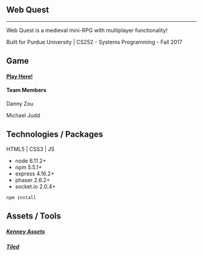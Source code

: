 ## Web Quest

---

Web Quest is a medieval mini-RPG with multiplayer functionality!

Built for Purdue University | CS252 - Systems Programming - Fall 2017

## Game

#### [Play Here!](https://web-quest.herokuapp.com)

#### Team Members
Danny Zou

Michael Judd

## Technologies / Packages

HTML5 | CSS3 | JS

* node 6.11.2+
* npm 5.5.1+
* express 4.16.2+
* phaser 2.6.2+
* socket.io 2.0.4+

```
npm install
```

## Assets / Tools

##### [Kenney Assets](https://kenney.nl)

##### [Tiled](http://www.mapeditor.org)
